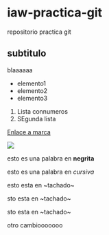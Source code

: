 # iaw-practica-git
repositorio practica git

## subtitulo
blaaaaaa

* elemento1
* elemento2
* elemento3

1. Lista connumeros
2. SEgunda lista

[Enlace a marca](www.marca.com)

![](desktop/d.jpg)

esto es una palabra en **negrita**

esto es una palabra en *cursiva*

esto esta en ~tachado~

sto esta en ~tachado~

sto esta en ~tachado~

otro cambiooooooo

